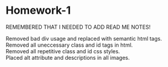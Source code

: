 # Homework-1
REMEMBERED THAT I NEEDED TO ADD READ ME NOTES!

 Removed bad div usage and replaced with semantic html tags.   
 Removed all uneccessary class and id tags in html.  
 Removed all repetitive class and id css styles.   
 Placed alt attribute and descriptions in all images.
   
 

